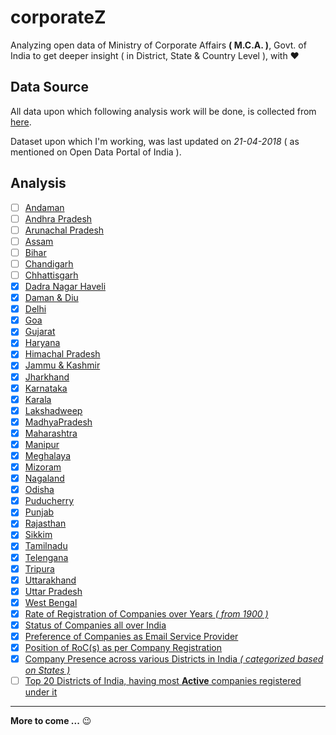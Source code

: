 # corporateZ
Analyzing open data of Ministry of Corporate Affairs **( M.C.A. )**, Govt. of India to get deeper insight ( in District, State & Country Level ), with :heart:

## Data Source
All data upon which following analysis work will be done, is collected from [here](https://data.gov.in/).

Dataset upon which I'm working, was last updated on _21-04-2018_ ( as mentioned on Open Data Portal of India ).

## Analysis
- [ ] [Andaman](.)
- [ ] [Andhra Pradesh](.)
- [ ] [Arunachal Pradesh](.)
- [ ] [Assam](.)
- [ ] [Bihar](.)
- [ ] [Chandigarh](.)
- [ ] [Chhattisgarh](.)
- [x] [Dadra Nagar Haveli](docs/dadranagarhaveli.md)
- [x] [Daman & Diu](docs/damananddiu.md)
- [x] [Delhi](docs/delhi.md)
- [x] [Goa](doc/goa.md)
- [x] [Gujarat](docs/gujarat.md)
- [x] [Haryana](docs/haryana.md)
- [x] [Himachal Pradesh](docs/himachalpradesh.md)
- [x] [Jammu & Kashmir](docs/jammuandkashmir.md)
- [x] [Jharkhand](docs/jharkhand.md)
- [x] [Karnataka](docs/karnataka.md)
- [x] [Karala](docs/kerala.md)
- [x] [Lakshadweep](docs/lakshadweep.md)
- [x] [MadhyaPradesh](docs/madhyapradesh.md)
- [x] [Maharashtra](docs/maharashtra.md)
- [x] [Manipur](docs/manipur.md)
- [x] [Meghalaya](docs/meghalaya.md)
- [x] [Mizoram](docs/mizoram.md)
- [x] [Nagaland](docs/nagaland.md)
- [x] [Odisha](docs/odisha.md)
- [x] [Puducherry](docs/puducherry.md)
- [x] [Punjab](docs/punjab.md)
- [x] [Rajasthan](docs/rajasthan.md)
- [x] [Sikkim](docs/sikkim.md)
- [x] [Tamilnadu](docs/tamilnadu.md)
- [x] [Telengana](docs/telengana.md)
- [x] [Tripura](docs/tripura.md)
- [x] [Uttarakhand](docs/uttarakhand.md)
- [x] [Uttar Pradesh](docs/uttarpradesh.md)
- [x] [West Bengal](docs/westbengal.md)
- [x] [Rate of Registration of Companies over Years _( from 1900 )_](docs/companyRegOverYears.md)
- [x] [Status of Companies all over India](docs/statusOfCompanies.md)
- [x] [Preference of Companies as Email Service Provider](docs/emailServiceUsage.md)
- [x] [Position of RoC(s) as per Company Registration](docs/companiesUnderRoCs.md)
- [x] [Company Presence across various Districts in India _( categorized based on States )_](docs/distributionOfCompaniesOverDistricts.md)
- [ ] [Top 20 Districts of India, having most **Active** companies registered under it](.)

---

**More to come ...** :wink:
